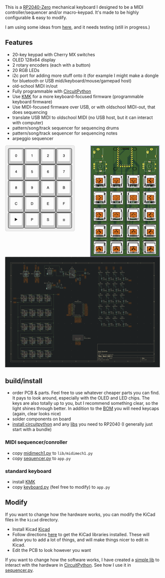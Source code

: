 This is a [RP2040-Zero](https://www.aliexpress.us/item/3256807464011140.html) mechanical keyboard I designed to be a MIDI controller/sequencer and/or macro-keypad. It's made to be highly configurable & easy to modify.

I am using some ideas from [here](https://www.youtube.com/watch?v=8WXpGTIbxlQ), and it needs testing (still in progress.)

## Features

- 20-key keypad with Cherry MX switches
- OLED 128x64 display
- 2 rotary encoders (each with a button)
- 20 RGB LEDs
- i2c port for adding more stuff onto it (for example I might make a dongle for bluetooth or USB midi/keyboard/mouse/gamepad host)
- old-school MIDI in/out
- Fully programmable with [CircuitPython](https://circuitpython.org/)
- Use [KMK](https://github.com/KMKfw/kmk_firmware) for a more keyboard-focused firmware (programmable keyboard firmware)
- Use MIDI-focused firmware over USB, or with oldschool MIDI-out, that does sequencing
- translate USB MIDI to oldschool MIDI (no USB host, but it can interact with computer)
- pattern/song/track sequencer for sequencing drums
- pattern/song/track sequencer for sequencing notes
- arpeggio sequencer

<img src="keyboard-layout.png" alt="keyboard layout" width="45%" align="left" />
<img src="3d.png" alt="3D rendering" width="45%" align="right" />

![schematic](schematic.png)

## build/install

- order PCB & parts. Feel free to use whatever cheaper parts you can find. It pays to look around, especially with the OLED and LED chips. The keys are also totally up to you, but I recommend something clear, so the light shines through better. In addition to the [BOM](mechmidi1-bom.csv) you will need keycaps (again, clear looks nice)
- solder components on board
- [install circuitpython](https://circuitpython.org/board/waveshare_rp2040_zero/) and any [libs](https://circuitpython.org/libraries) you need to RP2040 (I generally just start with a bundle)

### MIDI sequencer/conroller

- copy [midimech1.py](firmware/midimech1.py) to `lib/midimech1.py`
- copy [sequencer.py](firmware/sequencer.py) to `app.py`

### standard keyboard

- install [KMK](https://github.com/KMKfw/kmk_firmware)
- copy [keyboard.py](firmware/keyboard.py) (feel free to modify) to `app.py`


## Modify

If you want to change how the hardware works, you can modify the KiCad files in the `kicad` directory.

- Install Kicad [Kicad](http://kicad-pcb.org/download/)
- Follow directions [here](https://www.youtube.com/watch?v=8WXpGTIbxlQ) to get the KiCad libraries installed. These will allow you to add a lot of things, and will make things nicer to edit in Kicad.
- Edit the PCB to look however you want

If you want to change how the software works, I have created a [simple lib](firmware/midimech1.py) to interact with the hardware in [CircuitPython](https://circuitpython.org/). See how I use it in [sequencer.py](firmware/sequencer.py).
